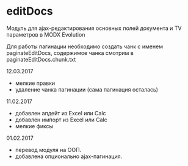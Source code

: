 # editDocs 
Модуль для ajax-редактирования основных полей документа и TV параметров в MODX Evolution

Для работы пагинации необходимо создать чанк с именем paginateEditDocs, содержимое чанка смотрим в paginateEditDocs.chunk.txt

12.03.2017
- мелкие правки
- удаление чанка пагинации (сама пагинация осталась)

11.02.2017
- добавлен апдейт из Excel или Calc
- добавлен импорт из Excel или Calc
- мелкие фиксы

01.02.2017 
 - перевод модуля на ООП.
 - добавлена опционально ajax-пагинация.
